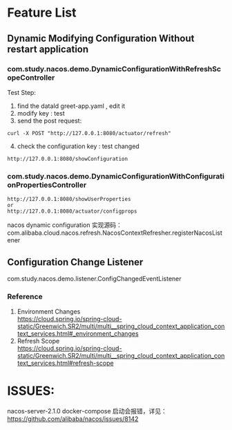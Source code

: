 # Feature List
## Dynamic Modifying Configuration Without restart application
### com.study.nacos.demo.DynamicConfigurationWithRefreshScopeController
Test Step:  
1. find the dataId greet-app.yaml , edit it
2. modify key : test
3. send the post request:
```
curl -X POST "http://127.0.0.1:8080/actuator/refresh"  
```
4. check the configuration key : test changed
```
http://127.0.0.1:8080/showConfiguration
```
### com.study.nacos.demo.DynamicConfigurationWithConfigurationPropertiesController
```
http://127.0.0.1:8080/showUserProperties
or 
http://127.0.0.1:8080/actuator/configprops
```


nacos dynamic configuration 实现源码：
com.alibaba.cloud.nacos.refresh.NacosContextRefresher.registerNacosListener

## Configuration Change Listener
com.study.nacos.demo.listener.ConfigChangedEventListener  


### Reference 
1. Environment Changes  
https://cloud.spring.io/spring-cloud-static/Greenwich.SR2/multi/multi__spring_cloud_context_application_context_services.html#_environment_changes
2. Refresh Scope  
https://cloud.spring.io/spring-cloud-static/Greenwich.SR2/multi/multi__spring_cloud_context_application_context_services.html#refresh-scope


# ISSUES:
nacos-server-2.1.0 docker-compose 启动会报错，详见：https://github.com/alibaba/nacos/issues/8142  



